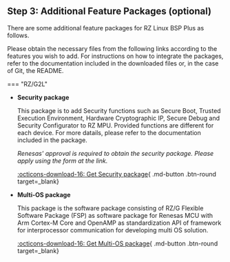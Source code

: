 ## Step 3: Additional Feature Packages (optional)

There are some additional feature packages for RZ Linux BSP Plus as follows.

Please obtain the necessary files from the following links according to the features you wish to add. For instructions on how to integrate the packages, refer to the documentation included in the downloaded files or, in the case of Git, the README.

=== "RZ/G2L"

* **Security package**

    This package is to add Security functions such as Secure Boot, Trusted Execution Environment, Hardware Cryptographic IP, Secure Debug and Security Configurator to RZ MPU. Provided functions are different for each device. For more datails, please refer to the documentation included in the package.

    *Renesas' approval is required to obtain the security package. Please apply using the form at the link.*

    [:octicons-download-16: Get Security package](https://www.renesas.com/en/secure/rz-mpu-security-package-linux-bsp-plus-secure-content){ .md-button .btn-round target=_blank}

* **Multi-OS package**

    This package is the software package consisting of RZ/G Flexible Software Package (FSP) as software package for Renesas MCU with Arm Cortex-M Core and OpenAMP as standardization API of framework for interprocessor communication for developing multi OS solution.

    [:octicons-download-16: Get Multi-OS package](https://github.com/renesas-rz/meta-rz-multi-os){ .md-button .btn-round target=_blank}
